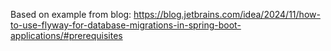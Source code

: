 Based on example from blog: https://blog.jetbrains.com/idea/2024/11/how-to-use-flyway-for-database-migrations-in-spring-boot-applications/#prerequisites